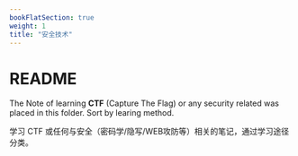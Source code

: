 ```yaml
---
bookFlatSection: true
weight: 1
title: "安全技术"
---
```


# README

The Note of learning **CTF** (Capture The Flag) or any security related was placed in this folder. Sort by learing method.

学习 CTF 或任何与安全（密码学/隐写/WEB攻防等）相关的笔记，通过学习途径分类。